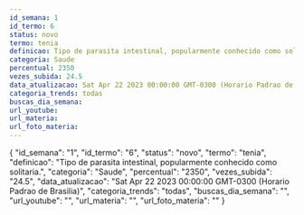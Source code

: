 ```yaml
---
id_semana: 1
id_termo: 6
status: novo
termo: tenia
definicao: Tipo de parasita intestinal, popularmente conhecido como solitaria.
categoria: Saude
percentual: 2350
vezes_subida: 24.5
data_atualizacao: Sat Apr 22 2023 00:00:00 GMT-0300 (Horario Padrao de Brasilia)
categoria_trends: todas
buscas_dia_semana: 
url_youtube: 
url_materia: 
url_foto_materia: 
---
```


{
  "id_semana": "1",
  "id_termo": "6",
  "status": "novo",
  "termo": "tenia",
  "definicao": "Tipo de parasita intestinal, popularmente conhecido como solitaria.",
  "categoria": "Saude",
  "percentual": "2350",
  "vezes_subida": "24.5",
  "data_atualizacao": "Sat Apr 22 2023 00:00:00 GMT-0300 (Horario Padrao de Brasilia)",
  "categoria_trends": "todas",
  "buscas_dia_semana": "",
  "url_youtube": "",
  "url_materia": "",
  "url_foto_materia": ""
}